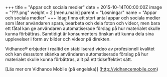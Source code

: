 +++
title = "Appar och sociala medier"
date = 2015-10-14T00:00:00Z
image = "???.png"
weight = 2
[menu.main]
parent = "Lösningar"
name = "Appar och sociala medier"
+++
Idag finns ett stort antal appar och sociala medier som låter användaren spara, bearbeta och dela foton och videor, men bara ett fåtal kan ge användaren automatiserade förslag på hur materialet skulle kunna förbättras. Samtidigt är konsumenters önskan att kunna dela sina upplevelser i form av bilder och videor på direkten.

Vidhance® erbjuder i realtid en stabiliserad video av profesionell kvalitet och kan dessutom skänka användaren automatiserade förslag på hur materialet skulle kunna förbättras, allt på ett tidseffektivt sätt. 


<!--I olika appbutiker finns det idag ett stort antal appar som låter användaren spara, bearbeta och dela foton och videor. Samtidigt är många av dessa antingen nischade mot en viss typ av användningsområde (t.ex. livesändning från så kallad e-sport, eller efterbearbetning såsom tillägg av olika slags effekter i bilder och video), och erbjuder ofta inte en bearbetning eller optimering av materialet i realtid eller på ett för konsumenten tidseffektivt sätt. Dessutom är användaren ofta begränsat till ett visst antal förbestämda effekter eller andra förval, och måste delvis även betala för att kunna använda dem. Bara ett fåtal appar kan dessutom ge användaren automatiserade förslag på hur materialet skulle kunna förbättras, något som är en viktig aspekt för många användare i och med att de tar fler och fler bilder och videos och det blir svårare att ta fram, och förädla, de viktigaste momenten – samtidigt som konsumentens önskan är att dela en upplevelse på direkten.

Intresset för att ta del av och dela video genom olika appar samt andra sociala medier kan påvisas genom det höga antalet användare som dessa tjänster har.

möjligheten att snabbt och enkelt dela videos på sociala medier, enkelheten att snabbt skapa ”självgenerade” videos utan att behöva använda de egna händerna och/eller vara beroende av en annan part om filmar.

-->

[Läs mer om Vidhance Mobile (på engelska)] (http://vidhancemobile.com)
